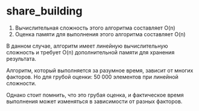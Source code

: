 # share_building

1. Вычислительная сложность этого алгоритма составляет O(n)
2. Оценка памяти для выполнения этого алгоритма составляет O(n)

В данном случае, алгоритм имеет линейную вычислительную сложность и требует O(n) дополнительной памяти для хранения результата.

Алгоритм, который выполняется за разумное время, зависит от многих факторов. Но для грубой оценки: 50 000 элементов при линейной сложности.

Однако стоит помнить, что это грубая оценка, и фактическое время выполнения может изменяться в зависимости от разных факторов.
